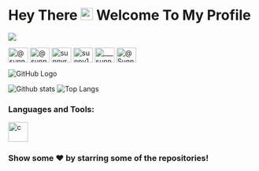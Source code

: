 # Hey There <img src="https://media.giphy.com/media/hvRJCLFzcasrR4ia7z/giphy.gif" width="25px"> Welcome To My Profile

![](https://komarev.com/ghpvc/?username=your-SR-Sunny-Raj&color=blue&style=plastic)

<p align="left">
<a href="https://dev.to/@sunnyraj2424" target="blank"><img align="center" src="https://cdn.jsdelivr.net/npm/simple-icons@3.0.1/icons/dev-dot-to.svg" alt="@sunnyraj2424" height="30" width="40" /></a>
<a href="https://twitter.com/@sunnyrajsunny3" target="blank"><img align="center" src="https://cdn.jsdelivr.net/npm/simple-icons@3.0.1/icons/twitter.svg" alt="@sunnyrajsunny3" height="30" width="40" /></a>
<a href="https://linkedin.com/in/sunnyraj2424" target="blank"><img align="center" src="https://cdn.jsdelivr.net/npm/simple-icons@3.0.1/icons/linkedin.svg" alt="sunnyraj2424" height="30" width="40" /></a>
<a href="https://fb.com/sunny1333raj" target="blank"><img align="center" src="https://cdn.jsdelivr.net/npm/simple-icons@3.0.1/icons/facebook.svg" alt="sunny1333raj" height="30" width="40" /></a>
<a href="https://instagram.com/___sunny___raj___" target="blank"><img align="center" src="https://cdn.jsdelivr.net/npm/simple-icons@3.0.1/icons/instagram.svg" alt="___sunny___raj___" height="30" width="40" /></a>
<a href="https://www.hackerrank.com/Sunny_Raj_" target="blank"><img align="center" src="https://cdn.jsdelivr.net/npm/simple-icons@3.0.1/icons/hackerrank.svg" alt="@Sunny_Raj_" height="30" width="40" /></a>
</p>

![GitHub Logo](https://media.giphy.com/media/dxn6fRlTIShoeBr69N/giphy.gif)

![Github stats](https://github-readme-stats.vercel.app/api?username=SR-Sunny-Raj&show_icons=true&theme=dracula)
![Top Langs](https://github-readme-stats.vercel.app/api/top-langs/?username=SR-Sunny-Raj&langs_count=8&show_icons=true&theme=dracula)

<h3 align="left">Languages and Tools:</h3>
<p align="left"> <a href="https://www.cprogramming.com/" target="_blank"> <img src="https://devicons.github.io/devicon/devicon.git/icons/c/c-original.svg" alt="c" width="40" height="40"/> </a> </p>


### Show some ❤️ by starring some of the repositories!
